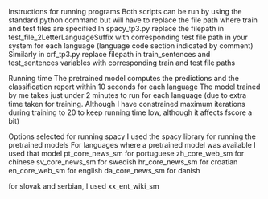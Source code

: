 Instructions for running programs
Both scripts can be run by using the standard python command but will have to replace the file path where train and test files are specified
In spacy_tp3.py replace the filepath in test_file_2LetterLanguageSuffix with corresponding test file path in your system for each language (language code section indicated by comment)
Similarly in crf_tp3.py replace filepath in train_sentences and test_sentences variables with corresponding train and test file paths

Running time
The pretrained model computes the predictions and the classification report within 10 seconds for each language
The model trained by me takes just under 2 minutes to run for each language (due to extra time taken for training. Although I have constrained maximum iterations during training to 20 to keep running time low, although it affects fscore a bit)

Options selected for running spacy
I used the spacy library for running the pretrained models
For languages where a pretrained model was available I used that model
pt_core_news_sm for portuguese
zh_core_web_sm for chinese
sv_core_news_sm for swedish
hr_core_news_sm for croatian
en_core_web_sm for english
da_core_news_sm for danish

for slovak and serbian, I used xx_ent_wiki_sm  
